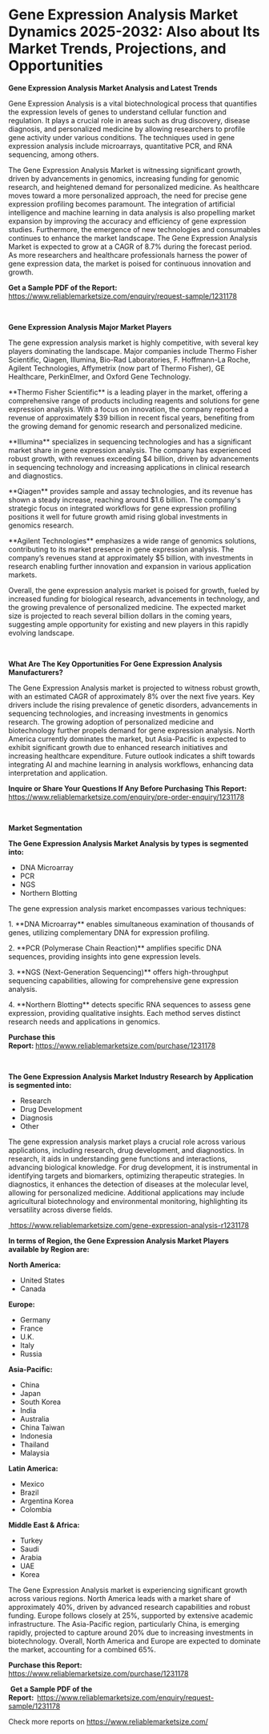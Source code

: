 <p><h1>Gene Expression Analysis Market Dynamics 2025-2032: Also about Its Market Trends, Projections, and Opportunities</h1></p><p><strong>Gene Expression Analysis Market Analysis and Latest Trends</strong></p>
<p><p>Gene Expression Analysis is a vital biotechnological process that quantifies the expression levels of genes to understand cellular function and regulation. It plays a crucial role in areas such as drug discovery, disease diagnosis, and personalized medicine by allowing researchers to profile gene activity under various conditions. The techniques used in gene expression analysis include microarrays, quantitative PCR, and RNA sequencing, among others.</p><p>The Gene Expression Analysis Market is witnessing significant growth, driven by advancements in genomics, increasing funding for genomic research, and heightened demand for personalized medicine. As healthcare moves toward a more personalized approach, the need for precise gene expression profiling becomes paramount. The integration of artificial intelligence and machine learning in data analysis is also propelling market expansion by improving the accuracy and efficiency of gene expression studies. Furthermore, the emergence of new technologies and consumables continues to enhance the market landscape. The Gene Expression Analysis Market is expected to grow at a CAGR of 8.7% during the forecast period. As more researchers and healthcare professionals harness the power of gene expression data, the market is poised for continuous innovation and growth.</p></p>
<p><strong>Get a Sample PDF of the Report:&nbsp;</strong> <a href="https://www.reliablemarketsize.com/enquiry/request-sample/1231178?utm_campaign=2478&utm_medium=2&utm_source=Github&utm_content=ia&utm_term=11032025&utm_id=gene-expression-analysis">https://www.reliablemarketsize.com/enquiry/request-sample/1231178</a></p>
<p>&nbsp;</p>
<p><strong>Gene Expression Analysis Major Market Players</strong></p>
<p><p>The gene expression analysis market is highly competitive, with several key players dominating the landscape. Major companies include Thermo Fisher Scientific, Qiagen, Illumina, Bio-Rad Laboratories, F. Hoffmann-La Roche, Agilent Technologies, Affymetrix (now part of Thermo Fisher), GE Healthcare, PerkinElmer, and Oxford Gene Technology.</p><p>**Thermo Fisher Scientific** is a leading player in the market, offering a comprehensive range of products including reagents and solutions for gene expression analysis. With a focus on innovation, the company reported a revenue of approximately $39 billion in recent fiscal years, benefiting from the growing demand for genomic research and personalized medicine.</p><p>**Illumina** specializes in sequencing technologies and has a significant market share in gene expression analysis. The company has experienced robust growth, with revenues exceeding $4 billion, driven by advancements in sequencing technology and increasing applications in clinical research and diagnostics.</p><p>**Qiagen** provides sample and assay technologies, and its revenue has shown a steady increase, reaching around $1.6 billion. The company's strategic focus on integrated workflows for gene expression profiling positions it well for future growth amid rising global investments in genomics research.</p><p>**Agilent Technologies** emphasizes a wide range of genomics solutions, contributing to its market presence in gene expression analysis. The company’s revenues stand at approximately $5 billion, with investments in research enabling further innovation and expansion in various application markets.</p><p>Overall, the gene expression analysis market is poised for growth, fueled by increased funding for biological research, advancements in technology, and the growing prevalence of personalized medicine. The expected market size is projected to reach several billion dollars in the coming years, suggesting ample opportunity for existing and new players in this rapidly evolving landscape.</p></p>
<p>&nbsp;</p>
<p><strong>What Are The Key Opportunities For Gene Expression Analysis Manufacturers?</strong></p>
<p><p>The Gene Expression Analysis market is projected to witness robust growth, with an estimated CAGR of approximately 8% over the next five years. Key drivers include the rising prevalence of genetic disorders, advancements in sequencing technologies, and increasing investments in genomics research. The growing adoption of personalized medicine and biotechnology further propels demand for gene expression analysis. North America currently dominates the market, but Asia-Pacific is expected to exhibit significant growth due to enhanced research initiatives and increasing healthcare expenditure. Future outlook indicates a shift towards integrating AI and machine learning in analysis workflows, enhancing data interpretation and application.</p></p>
<p><strong>Inquire or Share Your Questions If Any Before Purchasing This Report:</strong> <a href="https://www.reliablemarketsize.com/enquiry/pre-order-enquiry/1231178?utm_campaign=2478&utm_medium=2&utm_source=Github&utm_content=ia&utm_term=11032025&utm_id=gene-expression-analysis">https://www.reliablemarketsize.com/enquiry/pre-order-enquiry/1231178</a></p>
<p>&nbsp;</p>
<p><strong>Market Segmentation</strong></p>
<p><strong>The Gene Expression Analysis Market Analysis by types is segmented into:</strong></p>
<p><ul><li>DNA Microarray</li><li>PCR</li><li>NGS</li><li>Northern Blotting</li></ul></p>
<p><p>The gene expression analysis market encompasses various techniques: </p><p>1. **DNA Microarray** enables simultaneous examination of thousands of genes, utilizing complementary DNA for expression profiling.</p><p>2. **PCR (Polymerase Chain Reaction)** amplifies specific DNA sequences, providing insights into gene expression levels.</p><p>3. **NGS (Next-Generation Sequencing)** offers high-throughput sequencing capabilities, allowing for comprehensive gene expression analysis.</p><p>4. **Northern Blotting** detects specific RNA sequences to assess gene expression, providing qualitative insights. Each method serves distinct research needs and applications in genomics.</p></p>
<p><strong>Purchase this Report:&nbsp;</strong><a href="https://www.reliablemarketsize.com/purchase/1231178?utm_campaign=2478&utm_medium=2&utm_source=Github&utm_content=ia&utm_term=11032025&utm_id=gene-expression-analysis">https://www.reliablemarketsize.com/purchase/1231178</a></p>
<p>&nbsp;</p>
<p><strong>The Gene Expression Analysis Market Industry Research by Application is segmented into:</strong></p>
<p><ul><li>Research</li><li>Drug Development</li><li>Diagnosis</li><li>Other</li></ul></p>
<p><p>The gene expression analysis market plays a crucial role across various applications, including research, drug development, and diagnostics. In research, it aids in understanding gene functions and interactions, advancing biological knowledge. For drug development, it is instrumental in identifying targets and biomarkers, optimizing therapeutic strategies. In diagnostics, it enhances the detection of diseases at the molecular level, allowing for personalized medicine. Additional applications may include agricultural biotechnology and environmental monitoring, highlighting its versatility across diverse fields.</p></p>
<p><a href="https://www.reliablemarketsize.com/gene-expression-analysis-r1231178?utm_campaign=2478&utm_medium=2&utm_source=Github&utm_content=ia&utm_term=11032025&utm_id=gene-expression-analysis">&nbsp;https://www.reliablemarketsize.com/gene-expression-analysis-r1231178</a></p>
<p><strong>In terms of Region, the Gene Expression Analysis Market Players available by Region are:</strong></p>
<p>
    <p> <strong> North America: </strong>
        <ul>
            <li>United States</li>
            <li>Canada</li>
        </ul>
        </p> 
    <p> <strong> Europe: </strong>
        <ul>
            <li>Germany</li>
            <li>France</li>
            <li>U.K.</li>
            <li>Italy</li>
            <li>Russia</li>
        </ul>
        </p> 
    <p> <strong> Asia-Pacific: </strong>
        <ul>
            <li>China</li>
            <li>Japan</li>
            <li>South Korea</li>
            <li>India</li>
            <li>Australia</li>
            <li>China Taiwan</li>
            <li>Indonesia</li>
            <li>Thailand</li>
            <li>Malaysia</li>
        </ul>
        </p> 
    <p> <strong> Latin America: </strong>
        <ul>
            <li>Mexico</li>
            <li>Brazil</li>
            <li>Argentina Korea</li>
            <li>Colombia</li>
        </ul>
        </p> 
    <p> <strong> Middle East & Africa: </strong>
        <ul>
            <li>Turkey</li>
            <li>Saudi</li>
            <li>Arabia</li>
            <li>UAE</li>
            <li>Korea</li>
        </ul>
    </p>
    </p>
<p><p>The Gene Expression Analysis market is experiencing significant growth across various regions. North America leads with a market share of approximately 40%, driven by advanced research capabilities and robust funding. Europe follows closely at 25%, supported by extensive academic infrastructure. The Asia-Pacific region, particularly China, is emerging rapidly, projected to capture around 20% due to increasing investments in biotechnology. Overall, North America and Europe are expected to dominate the market, accounting for a combined 65%.</p></p>
<p><strong>Purchase this Report: </strong><a href="https://www.reliablemarketsize.com/purchase/1231178?utm_campaign=2478&utm_medium=2&utm_source=Github&utm_content=ia&utm_term=11032025&utm_id=gene-expression-analysis">https://www.reliablemarketsize.com/purchase/1231178</a></p>
<p>&nbsp;<strong>Get a Sample PDF of the Report:&nbsp;&nbsp;</strong><a href="https://www.reliablemarketsize.com/enquiry/request-sample/1231178?utm_campaign=2478&utm_medium=2&utm_source=Github&utm_content=ia&utm_term=11032025&utm_id=gene-expression-analysis">https://www.reliablemarketsize.com/enquiry/request-sample/1231178</a></p>
<p><strong></strong></p>
<p>Check more reports on <a href="https://www.reliablemarketsize.com/?utm_campaign=2478&utm_medium=2&utm_source=Github&utm_content=ia&utm_term=11032025&utm_id=gene-expression-analysis">https://www.reliablemarketsize.com/</a></p>